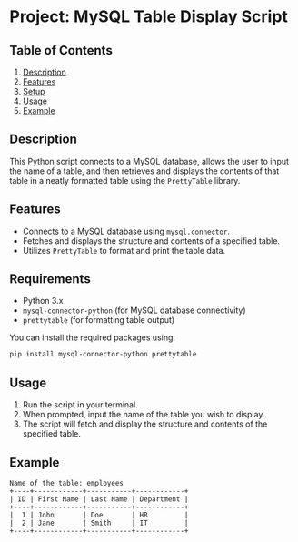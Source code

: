 # Project: MySQL Table Display Script

## Table of Contents

1. [Description](#description)
2. [Features](#features)
3. [Setup](#setup)
4. [Usage](#usage)
5. [Example](#example)

## Description

This Python script connects to a MySQL database, allows the user to input the name of a table, and then retrieves and displays the contents of that table in a neatly formatted table using the `PrettyTable` library.

## Features

- Connects to a MySQL database using `mysql.connector`.
- Fetches and displays the structure and contents of a specified table.
- Utilizes `PrettyTable` to format and print the table data.

## Requirements

- Python 3.x
- `mysql-connector-python` (for MySQL database connectivity)
- `prettytable` (for formatting table output)

You can install the required packages using:

```bash
pip install mysql-connector-python prettytable
```
## Usage

1. Run the script in your terminal.
2. When prompted, input the name of the table you wish to display.
3. The script will fetch and display the structure and contents of the specified table.

## Example

```text
Name of the table: employees
+----+------------+-----------+------------+
| ID | First Name | Last Name | Department |
+----+------------+-----------+------------+
|  1 | John       | Doe       | HR         |
|  2 | Jane       | Smith     | IT         |
+----+------------+-----------+------------+
```
